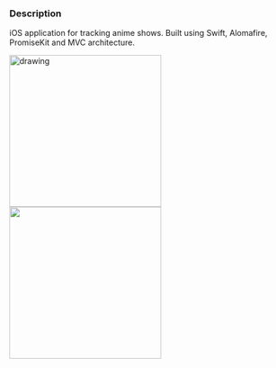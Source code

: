 ### Description
iOS application for tracking anime shows. Built using Swift, Alomafire, PromiseKit and MVC architecture.

<p float="left">
<img src="https://i.ibb.co/WD0QRSv/Simulator-Screen-Shot-i-Phone-X-2019-08-20-at-22-01-10.png" alt="drawing" width="270px"/>
<img src="https://i.ibb.co/BZFGKqC/Simulator-Screen-Shot-i-Phone-X-2019-08-20-at-22-01-29.png" width="270px"/>
</p>
